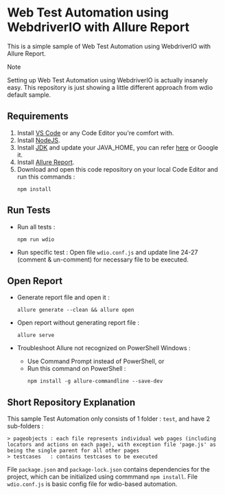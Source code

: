 # Web Test Automation using WebdriverIO with Allure Report
This is a simple sample of Web Test Automation using WebdriverIO with Allure Report.

> [!NOTE]  
> Setting up Web Test Automation using WebdriverIO is actually insanely easy. This repository is just showing a little different approach from wdio default sample.

## Requirements

1. Install [VS Code](https://code.visualstudio.com/) or any Code Editor you're comfort with.
2. Install [NodeJS](https://nodejs.org/en/download/prebuilt-installer). 
3. Install [JDK](https://www.oracle.com/java/technologies/downloads/) and update your JAVA_HOME, you can refer [here](https://medium.com/@zorozeri/setting-up-java-home-5abae0118bfe) or Google it.
4. Install [Allure Report](https://allurereport.org/docs/install/).
5. Download and open this code repository on your local Code Editor and run this commands :
   ```
   npm install
   ```
   
## Run Tests
* Run all tests : 
   ```
   npm run wdio
   ```

* Run specific test :
  Open file `wdio.conf.js` and update line 24-27 (comment & un-comment) for necessary file to be executed.

## Open Report
*  Generate report file and open it :

   ```
   allure generate --clean && allure open
   ```
*  Open report without generating report file : 

   ```
   allure serve
   ```
*  Troubleshoot Allure not recognized on PowerShell Windows :
   - Use Command Prompt instead of PowerShell, or
   - Run this command on PowerShell : 
     ```
     npm install -g allure-commandline --save-dev
     ```
   

## Short Repository Explanation

This sample Test Automation only consists of 1 folder : `test`, and have 2 sub-folders :
   ```
   > pageobjects : each file represents individual web pages (including locators and actions on each page), with exception file 'page.js' as being the single parent for all other pages
   > testcases   : contains testcases to be executed
   ```
File `package.json` and `package-lock.json` contains dependencies for the project, which can be initialized using commmand `npm install`.
File  `wdio.conf.js` is basic config file for wdio-based automation.
